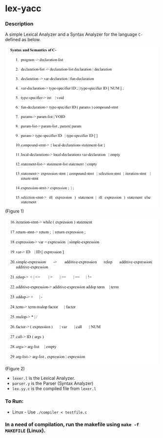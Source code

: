 # lex-yacc

### Description

A simple Lexical Analyzer and a Syntax Analyzer for the language `C-` defined as below.

![Pic One](docs/1.png)
(Figure 1)

![Pic Two](docs/2.png)
(Figure 2)

* `lexer.l` is the Lexical Analyzer.
* `parser.y` is the Parser (Syntax Analyzer)
* `lex.yy.c` is the compiled file from `lexer.l`

### To Run:

* Linux - Use `./compiler < testfile.c`

### In a need of compilation, run the makefile using `make -f MAKEFILE` (Linux).
